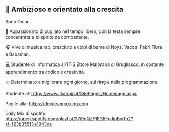 ## 🚀 Ambizioso e orientato alla crescita
Sono Omar...


👊 Appassionato di pugilato nel tempo libero, con la testa sempre concentrata e lo spirito da combattente.


🎧 Vivo di musica rap, cresciuto a colpi di barre di Noyz, Vacca, Fabri Fibra e Babaman.


💻 Studente di Informatica all’ITIS Ettore Majorana di Grugliasco, in costante apprendimento tra codice e creatività.


📈 Determinato a migliorare ogni giorno, sul ring e nella programmazione.



Studente al: https://www.itismajo.it/SitePages/Homepage.aspx


Pugile alla: https://dmsteamboxing.com


Daily Mix di spotify: https://open.spotify.com/playlist/37i9dQZF1E35FudipBwTo2?si=f23b35513e1943ca
